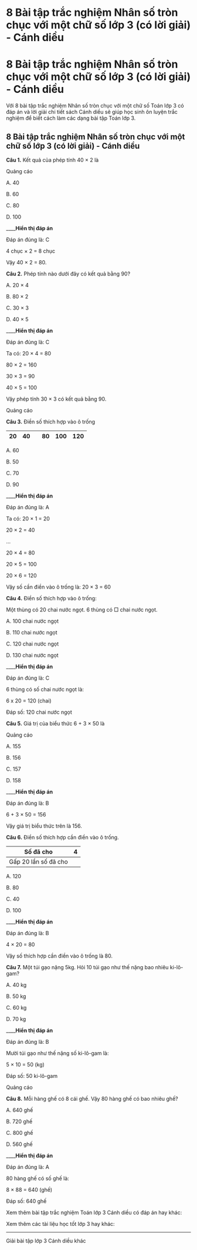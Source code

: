 # 8 Bài tập trắc nghiệm Nhân số tròn chục với một chữ số lớp 3 (có lời giải) - Cánh diều

# 8 Bài tập trắc nghiệm Nhân số tròn chục với một chữ số lớp 3 (có lời giải) - Cánh diều

Với 8 bài tập trắc nghiệm Nhân số tròn chục với một chữ số Toán lớp 3 có đáp án và lời giải chi tiết sách Cánh diều sẽ giúp học sinh ôn luyện trắc nghiệm để biết cách làm các dạng bài tập Toán lớp 3.

## 8 Bài tập trắc nghiệm Nhân số tròn chục với một chữ số lớp 3 (có lời giải) - Cánh diều

**Câu 1.** Kết quả của phép tính 40 × 2 là

Quảng cáo

A. 40

B. 60

C. 80

D. 100

____**Hiển thị đáp án**

Đáp án đúng là: C

4 chục × 2 = 8 chục

Vậy 40 × 2 = 80.

**Câu 2.** Phép tính nào dưới đây có kết quả bằng 90?

A. 20 × 4

B. 80 × 2

C. 30 × 3

D. 40 × 5

____**Hiển thị đáp án**

Đáp án đúng là: C

Ta có: 20 × 4 = 80

80 × 2 = 160

30 × 3 = 90

40 × 5 = 100

Vậy phép tính 30 × 3 có kết quả bằng 90.

Quảng cáo

**Câu 3.** Điền số thích hợp vào ô trống

20 |  40 |  |  80 |  100 |  120  
---|---|---|---|---|---  
  
A. 60

B. 50

C. 70

D. 90

____**Hiển thị đáp án**

Đáp án đúng là: A

Ta có: 20 × 1 = 20

20 × 2 = 40

…

20 × 4 = 80

20 × 5 = 100

20 × 6 = 120

Vậy số cần điền vào ô trống là: 20 × 3 = 60

**Câu 4.** Điền số thích hợp vào ô trống:

Một thùng có 20 chai nước ngọt. 6 thùng có □ chai nước ngọt.

A. 100 chai nước ngọt

B. 110 chai nước ngọt

C. 120 chai nước ngọt

D. 130 chai nước ngọt

____**Hiển thị đáp án**

Đáp án đúng là: C 

6 thùng có số chai nước ngọt là:

6 x 20 = 120 (chai)

Đáp số: 120 chai nước ngọt 

**Câu 5.** Giá trị của biểu thức 6 + 3 × 50 là

Quảng cáo

A. 155

B. 156

C. 157

D. 158

____**Hiển thị đáp án**

Đáp án đúng là: B

6 + 3 × 50 = 156

Vậy giá trị biểu thức trên là 156.

**Câu 6.** Điền số thích hợp cần điền vào ô trống.

Số đã cho |  4  
---|---  
Gấp 20 lần số đã cho |   
  
A. 120

B. 80

C. 40

D. 100

____**Hiển thị đáp án**

Đáp án đúng là: B

4 × 20 = 80

Vậy số thích hợp cần điền vào ô trống là 80.

**Câu 7.** Một túi gạo nặng 5kg. Hỏi 10 túi gạo như thế nặng bao nhiêu ki-lô-gam?

A. 40 kg

B. 50 kg

C. 60 kg

D. 70 kg

____**Hiển thị đáp án**

Đáp án đúng là: B

Mười túi gạo như thế nặng số ki-lô-gam là:

5 × 10 = 50 (kg)

Đáp số: 50 ki-lô-gam

Quảng cáo

**Câu 8.** Mỗi hàng ghế có 8 cái ghế. Vậy 80 hàng ghế có bao nhiêu ghế?

A. 640 ghế

B. 720 ghế

C. 800 ghế

D. 560 ghế

____**Hiển thị đáp án**

Đáp án đúng là: A

80 hàng ghế có số ghế là:

8 × 88 = 640 (ghế)

Đáp số: 640 ghế

Xem thêm bài tập trắc nghiệm Toán lớp 3 Cánh diều có đáp án hay khác:

Xem thêm các tài liệu học tốt lớp 3 hay khác:

* * *

Giải bài tập lớp 3 Cánh diều khác
